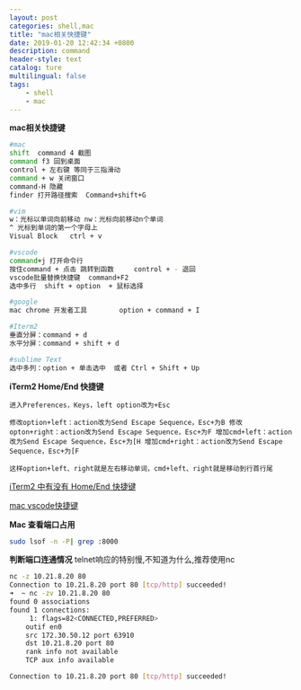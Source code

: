 ```yaml
---
layout: post
categories: shell,mac
title: "mac相关快捷键"
date: 2019-01-20 12:42:34 +0800
description: command
header-style: text
catalog: ture
multilingual: false
tags: 
    - shell
    - mac
---
```



**mac相关快捷键**

```bash
#mac
shift  command 4 截图
command f3 回到桌面
control + 左右键 等同于三指滑动
command + w 关闭窗口
command-H 隐藏
finder 打开路径搜索  Command+shift+G

#vim
w：光标以单词向前移动 nw：光标向前移动n个单词 
^ 光标到单词的第一个字母上
Visual Block   ctrl + v

#vscode
command+j 打开命令行
按住command + 点击 跳转到函数     control + - 退回
vscode批量替换快捷键  command+F2
选中多行  shift + option  + 鼠标选择

#google
mac chrome 开发者工具		option + command + I

#Iterm2
垂直分屏：command + d
水平分屏：command + shift + d

#sublime Text
选中多列：option + 单击选中  或者 Ctrl + Shift + Up
```

**iTerm2  Home/End 快捷键**

```
进入Preferences，Keys，left option改为+Esc

修改option+left：action改为Send Escape Sequence，Esc+为B 修改opton+right：action改为Send Escape Sequence，Esc+为F 增加cmd+left：action改为Send Escape Sequence，Esc+为[H 增加cmd+right：action改为Send Escape Sequence，Esc+为[F

这样option+left、right就是左右移动单词，cmd+left、right就是移动到行首行尾
```

[iTerm2 中有没有 Home/End 快捷键](https://ruby-china.org/topics/681)

[mac vscode快捷键](https://segmentfault.com/a/1190000012811886)

**Mac 查看端口占用**

```bash
sudo lsof -n -P| grep :8000
```

**判断端口连通情况**
telnet响应的特别慢,不知道为什么,推荐使用nc
```bash
nc -z 10.21.8.20 80
Connection to 10.21.8.20 port 80 [tcp/http] succeeded!
➜  ~ nc -zv 10.21.8.20 80
found 0 associations
found 1 connections:
     1:	flags=82<CONNECTED,PREFERRED>
	outif en0
	src 172.30.50.12 port 63910
	dst 10.21.8.20 port 80
	rank info not available
	TCP aux info available

Connection to 10.21.8.20 port 80 [tcp/http] succeeded!
```
